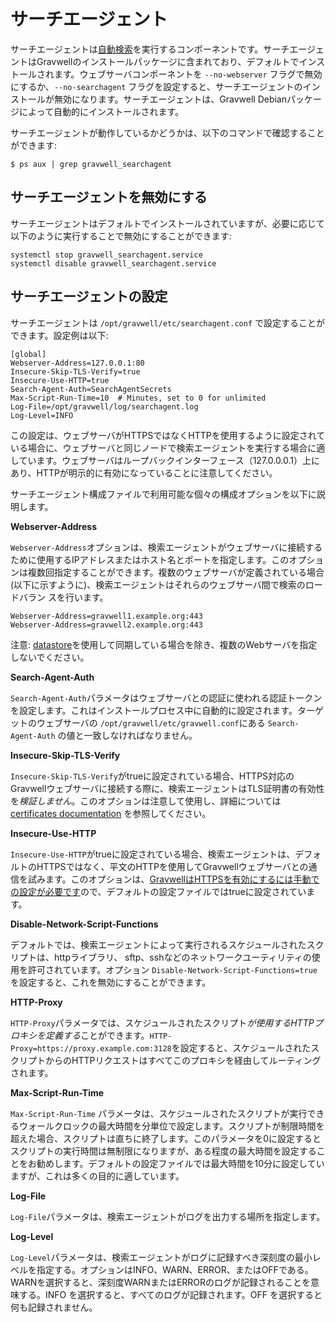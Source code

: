 # サーチエージェント

サーチエージェントは[自動検索](scheduledsearch.md)を実行するコンポーネントです。サーチエージェントはGravwellのインストールパッケージに含まれており、デフォルトでインストールされます。ウェブサーバコンポーネントを `--no-webserver` フラグで無効にするか、`--no-searchagent` フラグを設定すると、サーチエージェントのインストールが無効になります。サーチエージェントは、Gravwell Debianパッケージによって自動的にインストールされます。

サーチエージェントが動作しているかどうかは、以下のコマンドで確認することができます:

```
$ ps aux | grep gravwell_searchagent
```

## サーチエージェントを無効にする

サーチエージェントはデフォルトでインストールされていますが、必要に応じて以下のように実行することで無効にすることができます:

```
systemctl stop gravwell_searchagent.service
systemctl disable gravwell_searchagent.service
```

## サーチエージェントの設定

サーチエージェントは `/opt/gravwell/etc/searchagent.conf` で設定することができます。設定例は以下:
```
[global]
Webserver-Address=127.0.0.1:80
Insecure-Skip-TLS-Verify=true
Insecure-Use-HTTP=true
Search-Agent-Auth=SearchAgentSecrets
Max-Script-Run-Time=10	# Minutes, set to 0 for unlimited
Log-File=/opt/gravwell/log/searchagent.log
Log-Level=INFO
```

この設定は、ウェブサーバがHTTPSではなくHTTPを使用するように設定されている場合に、ウェブサーバと同じノードで検索エージェントを実行する場合に適しています。ウェブサーバはループバックインターフェース（127.0.0.0.1）上にあり、HTTPが明示的に有効になっていることに注意してください。

サーチエージェント構成ファイルで利用可能な個々の構成オプションを以下に説明します。

**Webserver-Address**

`Webserver-Address`オプションは、検索エージェントがウェブサーバに接続するために使用するIPアドレスまたはホスト名とポートを指定します。このオプションは複数回指定することができます。複数のウェブサーバが定義されている場合(以下に示すように)、検索エージェントはそれらのウェブサーバ間で検索のロードバラン スを行います。

```
Webserver-Address=gravwell1.example.org:443
Webserver-Address=gravwell2.example.org:443
```

注意: [datastore](#!distributed/frontend.md)を使用して同期している場合を除き、複数のWebサーバを指定しないでください。

**Search-Agent-Auth**

`Search-Agent-Auth`パラメータはウェブサーバとの認証に使われる認証トークンを設定します。これはインストールプロセス中に自動的に設定されます。ターゲットのウェブサーバの `/opt/gravwell/etc/gravwell.conf`にある `Search-Agent-Auth` の値と一致しなければなりません。

**Insecure-Skip-TLS-Verify**

`Insecure-Skip-TLS-Verify`がtrueに設定されている場合、HTTPS対応のGravwellウェブサーバに接続する際に、検索エージェントはTLS証明書の有効性を*検証しません*。このオプションは注意して使用し、詳細については [certificates documentation](#!configuration/certificates.md) を参照してください。

**Insecure-Use-HTTP**

`Insecure-Use-HTTP`がtrueに設定されている場合、検索エージェントは、デフォルトのHTTPSではなく、平文のHTTPを使用してGravwellウェブサーバとの通信を試みます。このオプションは、[GravwellはHTTPSを有効にするには手動での設定が必要です](#!configuration/certificates.md)ので、デフォルトの設定ファイルではtrueに設定されています。

**Disable-Network-Script-Functions**

デフォルトでは、検索エージェントによって実行されるスケジュールされたスクリプトは、httpライブラリ、 sftp、sshなどのネットワークユーティリティの使用を許可されています。オプション `Disable-Network-Script-Functions=true` を設定すると、これを無効にすることができます。

**HTTP-Proxy**

`HTTP-Proxy`パラメータでは、スケジュールされたスクリプト*が使用するHTTPプロキシを定義する*ことができます。`HTTP-Proxy=https://proxy.example.com:3128`を設定すると、スケジュールされたスクリプトからのHTTPリクエストはすべてこのプロキシを経由してルーティングされます。

**Max-Script-Run-Time**

`Max-Script-Run-Time` パラメータは、スケジュールされたスクリプトが実行できるウォールクロックの最大時間を分単位で設定します。スクリプトが制限時間を超えた場合、スクリプトは直ちに終了します。このパラメータを0に設定するとスクリプトの実行時間は無制限になりますが、ある程度の最大時間を設定することをお勧めします。デフォルトの設定ファイルでは最大時間を10分に設定していますが、これは多くの目的に適しています。

**Log-File**

`Log-File`パラメータは、検索エージェントがログを出力する場所を指定します。

**Log-Level**

`Log-Level`パラメータは、検索エージェントがログに記録すべき深刻度の最小レベルを指定する。オプションはINFO、WARN、ERROR、またはOFFである。WARNを選択すると、深刻度WARNまたはERRORのログが記録されることを意味する。INFO を選択すると、すべてのログが記録されます。OFF を選択すると何も記録されません。
